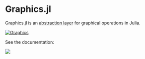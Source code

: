 # Graphics.jl

Graphics.jl is an [abstraction layer](https://en.wikipedia.org/wiki/Abstraction_layer)
for graphical operations in Julia.

[![Graphics](http://pkg.julialang.org/badges/Graphics_1.0.svg)](http://pkg.julialang.org/?pkg=Graphics&ver=1.0)

See the documentation:

[![](https://img.shields.io/badge/docs-stable-blue.svg)](https://JuliaGraphics.github.io/Graphics.jl/stable)
